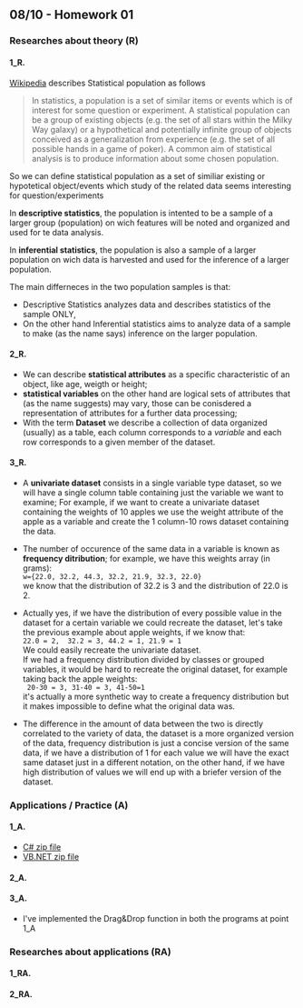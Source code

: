 ## 08/10 - Homework 01

### Researches about theory (R)
#### **1_R.** 
[Wikipedia](https://en.wikipedia.org/wiki/Statistical_population) describes Statistical population as follows
> In statistics, a population is a set of similar items or events which is of interest for some question or experiment. A statistical population can be a group of existing objects (e.g. the set of all stars within the Milky Way galaxy) or a hypothetical and potentially infinite group of objects conceived as a generalization from experience (e.g. the set of all possible hands in a game of poker). A common aim of statistical analysis is to produce information about some chosen population. 

So we can define statistical population as a set of similiar existing or hypotetical object/events which study of the related data seems interesting for question/experiments

In **descriptive statistics**, the population is intented to be a sample of a larger group (population) on wich features will be noted and organized and used for te data analysis.  

In **inferential statistics**, the population is also a sample of a larger population on wich data is harvested and used for the inference of a larger population.  

The main differneces in the two population samples is that:  
  - Descriptive Statistics analyzes data and describes statistics of the sample ONLY,  
  - On the other hand Inferential statistics aims to analyze data of a sample to make (as the name says) inference on the larger population.  
  
#### **2_R.**  
  -  We can describe **statistical attributes** as a specific characteristic of an object, like age, weigth or height;  
  - **statistical variables** on the other hand are logical sets of attributes that (as the name suggests) may vary, those can be conisdered a representation of attributes for a further data processing;
  - With the term **Dataset** we describe a collection of data organized (usually) as a table, each column corresponds to a *variable* and each row corresponds to a given member of the dataset.  
  
#### **3_R.**  
   - A **univariate dataset** consists in a single variable type dataset, so we will have a single column table containing just the variable we want to examine; For example, if we want to create a univariate dataset containing the weights of 10 apples we use the weight attribute of the apple as a variable and create the 1 column-10 rows dataset containing the data.
 - The number of occurence of the same data in a variable is known as **frequency ditribution**; for example, we have this weights array (in grams):  
 ```w={22.0, 32.2, 44.3, 32.2, 21.9, 32.3, 22.0}```  
 we know that the distribution of 32.2 is 3 and the distribution of 22.0 is 2.  
 
  - Actually yes, if we have the distribution of every possible value in the dataset for a certain variable we could recreate the dataset, let's take the previous example about apple weights, if we know that:  
  ```22.0 = 2,  32.2 = 3, 44.2 = 1, 21.9 = 1 ```  
  We could easily recreate the univariate dataset.  
  If we had a frequency distribution divided by classes or grouped variables, it would be hard to recreate the original dataset, for example taking back the apple weights:  
    ``` 20-30 = 3, 31-40 = 3, 41-50=1```  
    it's actually a more synthetic way to create a frequency distribution but it makes impossible to define what the original data was.

 - The difference in the amount of data between the two is directly correlated to the variety of data, the dataset is a more organized version of the data, frequency distribution is just a concise version of the same data, if we have a distribution of 1 for each value we will have the exact same dataset just in a different notation, on the other hand, if we have high distribution of values we will end up with a briefer version of the dataset.

### Applications / Practice (A)
#### **1_A.**
  - [C# zip file](https://drive.google.com/file/d/1R2cDsJLh_hcP5wOe_d0STyCQVivkWqmY/view?usp=sharing)  
  - [VB.NET zip file](https://drive.google.com/file/d/1NY1Byu0iRMpn7ZTiBgfmChd4ixgGHpZA/view?usp=sharing)  
    
#### **2_A.**  
#### **3_A.**
  - I've implemented the Drag&Drop function in both the programs at point 1_A 

### Researches about applications (RA)
#### **1_RA.**  
#### **2_RA.**  
